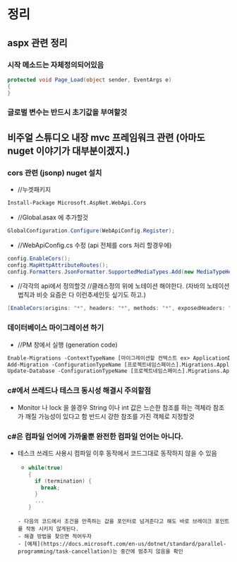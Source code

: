 # 정리

## aspx 관련 정리

### 시작 메소드는 자체정의되어있음

```c#
protected void Page_Load(object sender, EventArgs e)
{
}
```

### 글로벌 변수는 반드시  초기값을 부여할것

## 비주얼 스튜디오 내장 mvc 프레임워크 관련 (아마도 nuget 이야기가 대부분이겠지.)

### cors 관련 (jsonp) nuget 설치

- //누겟패키지

```pm
Install-Package Microsoft.AspNet.WebApi.Cors
```

- //Global.asax 에 추가할것

```c#
GlobalConfiguration.Configure(WebApiConfig.Register);
```

- //WebApiConfig.cs 수정 (api 전체를 cors 처리 할경우에)

```c#
config.EnableCors();
config.MapHttpAttributeRoutes();
config.Formatters.JsonFormatter.SupportedMediaTypes.Add(new MediaTypeHeaderValue("text/html"));
```

- //각각의 api에서 정의할것 //클래스정의 위에 노테이션 해야한다. (자바의 노테이션 법칙과 비슷 요즘은 다 이런추세인듯 싶기도 하고.)

```c#
[EnableCors(origins: "*", headers: "*", methods: "*", exposedHeaders: "X-Custom-Header")]
```

### 데이터베이스 마이그레이션 하기

- //PM 창에서 실행 (generation code)

```pm
Enable-Migrations -ContextTypeName [마이그레이션할 컨텍스트 ex> ApplicationDbContext] -MigrationsDirectory [마이그레이션파일을 생성할 디렉터리와 콘텍스트명 ex> Migrations\ApplicationDbContext]
Add-Migration -ConfigurationTypeName [프로젝트네임스페이스].Migrations.ApplicationDbContext.Configuration "InitialDatabaseCreation"
Update-Database -ConfigurationTypeName [프로젝트네임스페이스].Migrations.ApplicationDbContext.Configuration
```

### c#에서 쓰레드나 테스크 동시성 해결시 주의할점

- Monitor 나 lock 을 쓸경우 String 이나 int 값은 느슨한 참조를 하는 객체라 참조가 깨질 가능성이 있다고 함 반드시 강한 참조를 가진 객체로 지정할것

### c#은 컴파일 언어에 가까울뿐 완전한 컴파일 언어는 아니다.
- 테스크 쓰레드 사용시 컴파일 이후 동작에서 코드그대로 동작하지 않을 수 있음 
  - ```c#
    while(true) 
    {
      if (termination) {
        break;
      }
      ...
    }
  ```
  - 다음의 코드에서 조건을 만족하는 값을 포인터로 넘겨준다고 해도 바로 브레이크 포인트를 작동 시키지 않게된다.
  - 해결 방법을 찾으면 적어두자
  - [예제](https://docs.microsoft.com/en-us/dotnet/standard/parallel-programming/task-cancellation)는 중간에 멈추지 않음을 확인
  
